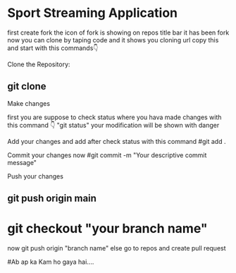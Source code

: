 # Sport Streaming Application
first create fork the icon of fork is showing on repos title bar 
it has been fork now you can clone by taping code and it shows you cloning url copy this and start with this commands👇

Clone the Repository: 
## git clone <repository-url>
Make changes 

first you are suppose to check status where you hava made changes with this command 👇
"git status"
your modification will be shown with danger

Add your changes and add after check status with this command #git add .

Commit your changes now #git commit -m "Your descriptive commit message"

Push your changes 
## git push origin main

# git checkout "your branch name"
now git push origin "branch name"
else go to repos and create pull request

#Ab ap ka Kam ho gaya hai....
